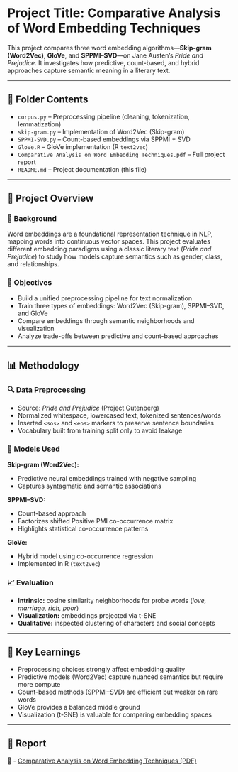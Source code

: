 # Project Title: Comparative Analysis of Word Embedding Techniques  

This project compares three word embedding algorithms—**Skip-gram (Word2Vec)**, **GloVe**, and **SPPMI–SVD**—on Jane Austen’s *Pride and Prejudice*. It investigates how predictive, count-based, and hybrid approaches capture semantic meaning in a literary text.  

---

## 📁 Folder Contents  
- `corpus.py` – Preprocessing pipeline (cleaning, tokenization, lemmatization)  
- `skip-gram.py` – Implementation of Word2Vec (Skip-gram)  
- `SPPMI-SVD.py` – Count-based embeddings via SPPMI + SVD  
- `GloVe.R` – GloVe implementation (R `text2vec`)  
- `Comparative Analysis on Word Embedding Techniques.pdf` – Full project report  
- `README.md` – Project documentation (this file)  

---

## 📌 Project Overview  

### 📖 Background  
Word embeddings are a foundational representation technique in NLP, mapping words into continuous vector spaces. This project evaluates different embedding paradigms using a classic literary text (*Pride and Prejudice*) to study how models capture semantics such as gender, class, and relationships.  

### 🎯 Objectives  
- Build a unified preprocessing pipeline for text normalization  
- Train three types of embeddings: Word2Vec (Skip-gram), SPPMI–SVD, and GloVe  
- Compare embeddings through semantic neighborhoods and visualization  
- Analyze trade-offs between predictive and count-based approaches  

---

## 📊 Methodology  

### 🔍 Data Preprocessing  
- Source: *Pride and Prejudice* (Project Gutenberg)  
- Normalized whitespace, lowercased text, tokenized sentences/words  
- Inserted `<sos>` and `<eos>` markers to preserve sentence boundaries  
- Vocabulary built from training split only to avoid leakage  

### 🧪 Models Used  
**Skip-gram (Word2Vec):**  
- Predictive neural embeddings trained with negative sampling  
- Captures syntagmatic and semantic associations  

**SPPMI–SVD:**  
- Count-based approach  
- Factorizes shifted Positive PMI co-occurrence matrix  
- Highlights statistical co-occurrence patterns  

**GloVe:**  
- Hybrid model using co-occurrence regression  
- Implemented in R (`text2vec`)  

### 📈 Evaluation  
- **Intrinsic:** cosine similarity neighborhoods for probe words (*love, marriage, rich, poor*)  
- **Visualization:** embeddings projected via t-SNE  
- **Qualitative:** inspected clustering of characters and social concepts  

---

## 🧠 Key Learnings  
- Preprocessing choices strongly affect embedding quality  
- Predictive models (Word2Vec) capture nuanced semantics but require more compute  
- Count-based methods (SPPMI–SVD) are efficient but weaker on rare words  
- GloVe provides a balanced middle ground  
- Visualization (t-SNE) is valuable for comparing embedding spaces  

---

## 📄 Report  
📑 - [Comparative Analysis on Word Embedding Techniques (PDF)](https://github.com/zhijing31/Word-Embeddings-on-Pride-and-Prejudice/blob/main/Comparative%20Analysis%20on%20Word%20Embedding%20Techniques.pdf) 

